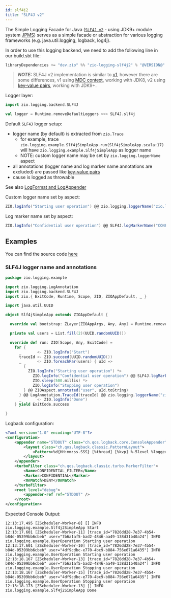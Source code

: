 ```yaml
---
id: slf4j2
title: "SLF4J v2"
---
```


The Simple Logging Facade for Java ([`SLF4J v2`](https://www.slf4j.org/) - using JDK9+ module system [JPMS](http://openjdk.java.net/projects/jigsaw/spec/)) serves as a simple facade or abstraction for various logging frameworks (e.g. java.util.logging, logback, log4j).

In order to use this logging backend, we need to add the following line in our build.sbt file:

```scala
libraryDependencies += "dev.zio" %% "zio-logging-slf4j2" % "@VERSION@"
```

>**_NOTE:_** SLF4J v2 implementation is similar to [v1](slf4j1.md),
however there are some differences, v1 using [MDC context](https://logback.qos.ch/manual/mdc.html), working with JDK8,
v2 using [key-value pairs](https://www.slf4j.org/manual.html#fluent), working with JDK9+.

Logger layer:

```scala
import zio.logging.backend.SLF4J

val logger = Runtime.removeDefaultLoggers >>> SLF4J.slf4j
```

Default `SLF4J` logger setup:
* logger name (by default)  is extracted from `zio.Trace`
    * for example, trace `zio.logging.example.Slf4jSimpleApp.run(Slf4jSimpleApp.scala:17)` will have `zio.logging.example.Slf4jSimpleApp` as logger name
    * NOTE: custom logger name may be set by `zio.logging.loggerName` aspect
* all annotations (logger name and log marker name annotations are excluded) are passed like [key-value pairs](https://www.slf4j.org/manual.html#fluent)
* cause is logged as throwable

See also [LogFormat and LogAppender](formatting-log-records.md#logformat-and-logappender)

Custom logger name set by aspect:

```scala
ZIO.logInfo("Starting user operation") @@ zio.logging.loggerName("zio.logging.example.UserOperation")
```

Log marker name set by aspect:

```scala
ZIO.logInfo("Confidential user operation") @@ SLF4J.logMarkerName("CONFIDENTIAL")
```


## Examples

You can find the source code [here](https://github.com/zio/zio-logging/tree/master/examples)


### SLF4J logger name and annotations

[//]: # (TODO: make snippet type-checked using mdoc)

```scala
package zio.logging.example

import zio.logging.LogAnnotation
import zio.logging.backend.SLF4J
import zio.{ ExitCode, Runtime, Scope, ZIO, ZIOAppDefault, _ }

import java.util.UUID

object Slf4jSimpleApp extends ZIOAppDefault {

  override val bootstrap: ZLayer[ZIOAppArgs, Any, Any] = Runtime.removeDefaultLoggers >>> SLF4J.slf4j

  private val users = List.fill(2)(UUID.randomUUID())

  override def run: ZIO[Scope, Any, ExitCode] =
    for {
      _       <- ZIO.logInfo("Start")
      traceId <- ZIO.succeed(UUID.randomUUID())
      _       <- ZIO.foreachPar(users) { uId =>
        {
          ZIO.logInfo("Starting user operation") *>
            ZIO.logInfo("Confidential user operation") @@ SLF4J.logMarkerName("CONFIDENTIAL") *>
            ZIO.sleep(500.millis) *>
            ZIO.logInfo("Stopping user operation")
        } @@ ZIOAspect.annotated("user", uId.toString)
      } @@ LogAnnotation.TraceId(traceId) @@ zio.logging.loggerName("zio.logging.example.UserOperation")
      _       <- ZIO.logInfo("Done")
    } yield ExitCode.success

}
```

Logback configuration:

```xml
<?xml version="1.0" encoding="UTF-8"?>
<configuration>
    <appender name="STDOUT" class="ch.qos.logback.core.ConsoleAppender">
        <layout class="ch.qos.logback.classic.PatternLayout">
            <Pattern>%d{HH:mm:ss.SSS} [%thread] [%kvp] %-5level %logger{36} %msg%n</Pattern>
        </layout>
    </appender>
    <turboFilter class="ch.qos.logback.classic.turbo.MarkerFilter">
        <Name>CONFIDENTIAL_FILTER</Name>
        <Marker>CONFIDENTIAL</Marker>
        <OnMatch>DENY</OnMatch>
    </turboFilter>
    <root level="debug">
        <appender-ref ref="STDOUT" />
    </root>
</configuration>
```

Expected Console Output:
```
12:13:17.495 [ZScheduler-Worker-8] [] INFO  zio.logging.example.Slf4j2SimpleApp Start
12:13:17.601 [ZScheduler-Worker-11] [trace_id="7826dd28-7e37-4b54-b84d-05399bb6cbeb" user="7b6a1af5-bad2-4846-aa49-138d31b40a24"] INFO  zio.logging.example.UserOperation Starting user operation
12:13:17.601 [ZScheduler-Worker-10] [trace_id="7826dd28-7e37-4b54-b84d-05399bb6cbeb" user="4df9cdbc-e770-4bc9-b884-756e671a6435"] INFO  zio.logging.example.UserOperation Starting user operation
12:13:18.167 [ZScheduler-Worker-13] [trace_id="7826dd28-7e37-4b54-b84d-05399bb6cbeb" user="7b6a1af5-bad2-4846-aa49-138d31b40a24"] INFO  zio.logging.example.UserOperation Stopping user operation
12:13:18.167 [ZScheduler-Worker-15] [trace_id="7826dd28-7e37-4b54-b84d-05399bb6cbeb" user="4df9cdbc-e770-4bc9-b884-756e671a6435"] INFO  zio.logging.example.UserOperation Stopping user operation
12:13:18.173 [ZScheduler-Worker-13] [] INFO  zio.logging.example.Slf4j2SimpleApp Done
```